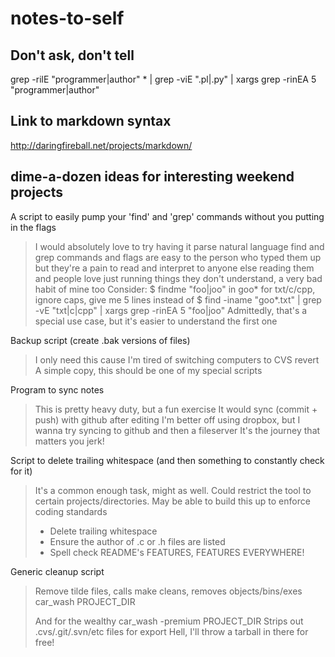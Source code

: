 notes-to-self
=============

Don't ask, don't tell
---------------------
grep -rilE "programmer|author" * | grep -viE ".pl|.py" | xargs grep -rinEA 5 "programmer|author"

Link to markdown syntax
-----------------------
http://daringfireball.net/projects/markdown/

dime-a-dozen ideas for interesting weekend projects
---------------------------------------------------

A script to easily pump your 'find' and 'grep' commands without you putting in the flags
> I would absolutely love to try having it parse natural language
> find and grep commands and flags are easy to the person who typed them up
> but they're a pain to read and interpret to anyone else reading them
> and people love just running things they don't understand, a very bad habit of mine too
> Consider:
> $ findme "foo|joo" in goo* for txt/c/cpp, ignore caps, give me 5 lines
> instead of
> $ find -iname "goo*.txt" | grep -vE "txt|c|cpp" | xargs grep -rinEA 5 "foo|joo"
> Admittedly, that's a special use case, but it's easier to understand the first one

Backup script (create .bak versions of files)
> I only need this cause I'm tired of switching computers to CVS revert
> A simple copy, this should be one of my special scripts

Program to sync notes
> This is pretty heavy duty, but a fun exercise
> It would sync (commit + push) with github after editing
> I'm better off using dropbox, but I wanna try syncing to github and then a fileserver
> It's the journey that matters you jerk!

Script to delete trailing whitespace (and then something to constantly check for it)
> It's a common enough task, might as well.
> Could restrict the tool to certain projects/directories.
> May be able to build this up to enforce coding standards
> - Delete trailing whitespace
> - Ensure the author of .c or .h files are listed
> - Spell check README's
>  FEATURES, FEATURES EVERYWHERE!

Generic cleanup script
> Remove tilde files, calls make cleans, removes objects/bins/exes
> car_wash PROJECT_DIR
>
> And for the wealthy
> car_wash -premium PROJECT_DIR
> Strips out .cvs/.git/.svn/etc files for export
> Hell, I'll throw a tarball in there for free!
